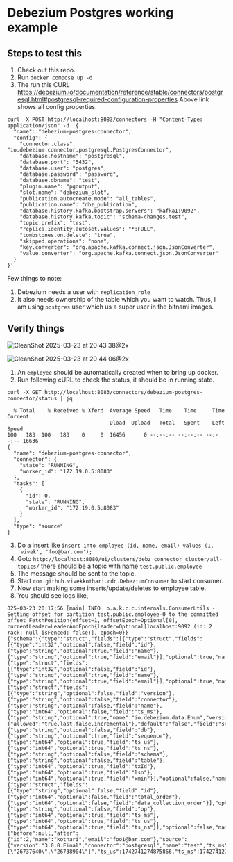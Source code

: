 # Debezium Postgres working example

## Steps to test this

1. Check out this repo.
2. Run `docker compose up -d`
3. The run this CURL
   https://debezium.io/documentation/reference/stable/connectors/postgresql.html#postgresql-required-configuration-properties
Above link shows all config properties.
```
curl -X POST http://localhost:8083/connectors -H "Content-Type: application/json" -d '{
  "name": "debezium-postgres-connector",
  "config": {
    "connector.class": "io.debezium.connector.postgresql.PostgresConnector",
    "database.hostname": "postgresql",
    "database.port": "5432",
    "database.user": "postgres",
    "database.password": "password",
    "database.dbname": "test",
    "plugin.name": "pgoutput",
    "slot.name": "debezium_slot",
    "publication.autocreate.mode": "all_tables",
    "publication.name": "dbz_publication",
    "database.history.kafka.bootstrap.servers": "kafka1:9092",
    "database.history.kafka.topic": "schema-changes.test",
    "topic.prefix": "test",
    "replica.identity.autoset.values": "*:FULL",
    "tombstones.on.delete": "true",
    "skipped.operations": "none",
    "key.converter": "org.apache.kafka.connect.json.JsonConverter",
    "value.converter": "org.apache.kafka.connect.json.JsonConverter"
  }
}'
```

Few things to note:

1. Debezium needs a user with `replication_role`
2. It also needs ownership of the table which you want to watch.
   Thus, I am using `postgres` user which us a super user in the bitnami images.

## Verify things
![CleanShot 2025-03-23 at 20 43 38@2x](https://github.com/user-attachments/assets/4eb600d6-8eca-414d-9040-99c9c2befa87)

![CleanShot 2025-03-23 at 20 44 06@2x](https://github.com/user-attachments/assets/5ee330b3-5550-4f77-bf02-c6f53f8c2f34)


1. An `employee` should be automatically created when to bring up docker.
2. Run following cURL to check the status, it should be in running state.

```
curl -X GET http://localhost:8083/connectors/debezium-postgres-connector/status | jq   
  
  % Total    % Received % Xferd  Average Speed   Time    Time     Time  Current
                                 Dload  Upload   Total   Spent    Left  Speed
100   183  100   183    0     0  16456      0 --:--:-- --:--:-- --:--:-- 16636
{
  "name": "debezium-postgres-connector",
  "connector": {
    "state": "RUNNING",
    "worker_id": "172.19.0.5:8083"
  },
  "tasks": [
    {
      "id": 0,
      "state": "RUNNING",
      "worker_id": "172.19.0.5:8083"
    }
  ],
  "type": "source"
}
```

3. Do a insert like `insert into employee (id, name, email) values (1, 'vivek', 'foo@bar.com');`
4. Goto `http://localhost:8080/ui/clusters/debz_connector_cluster/all-topics/` there should be a topic with name
   `test.public.employee`
5. The message should be sent to the topic.
6. Start `com.github.vivekkothari.cdc.DebeziumConsumer` to start consumer.
7. Now start making some inserts/update/deletes to employee table.
8. You should see logs like,

```
025-03-23 20:17:56 [main] INFO  o.a.k.c.c.internals.ConsumerUtils - Setting offset for partition test.public.employee-0 to the committed offset FetchPosition{offset=1, offsetEpoch=Optional[0], currentLeader=LeaderAndEpoch{leader=Optional[localhost:9092 (id: 2 rack: null isFenced: false)], epoch=0}}
{"schema":{"type":"struct","fields":[{"type":"struct","fields":[{"type":"int32","optional":false,"field":"id"},{"type":"string","optional":true,"field":"name"},{"type":"string","optional":true,"field":"email"}],"optional":true,"name":"test.public.employee.Value","field":"before"},{"type":"struct","fields":[{"type":"int32","optional":false,"field":"id"},{"type":"string","optional":true,"field":"name"},{"type":"string","optional":true,"field":"email"}],"optional":true,"name":"test.public.employee.Value","field":"after"},{"type":"struct","fields":[{"type":"string","optional":false,"field":"version"},{"type":"string","optional":false,"field":"connector"},{"type":"string","optional":false,"field":"name"},{"type":"int64","optional":false,"field":"ts_ms"},{"type":"string","optional":true,"name":"io.debezium.data.Enum","version":1,"parameters":{"allowed":"true,last,false,incremental"},"default":"false","field":"snapshot"},{"type":"string","optional":false,"field":"db"},{"type":"string","optional":true,"field":"sequence"},{"type":"int64","optional":true,"field":"ts_us"},{"type":"int64","optional":true,"field":"ts_ns"},{"type":"string","optional":false,"field":"schema"},{"type":"string","optional":false,"field":"table"},{"type":"int64","optional":true,"field":"txId"},{"type":"int64","optional":true,"field":"lsn"},{"type":"int64","optional":true,"field":"xmin"}],"optional":false,"name":"io.debezium.connector.postgresql.Source","field":"source"},{"type":"struct","fields":[{"type":"string","optional":false,"field":"id"},{"type":"int64","optional":false,"field":"total_order"},{"type":"int64","optional":false,"field":"data_collection_order"}],"optional":true,"name":"event.block","version":1,"field":"transaction"},{"type":"string","optional":false,"field":"op"},{"type":"int64","optional":true,"field":"ts_ms"},{"type":"int64","optional":true,"field":"ts_us"},{"type":"int64","optional":true,"field":"ts_ns"}],"optional":false,"name":"test.public.employee.Envelope","version":2},"payload":{"before":null,"after":{"id":2,"name":"kothari","email":"foo1@bar.com"},"source":{"version":"3.0.0.Final","connector":"postgresql","name":"test","ts_ms":1742741274875,"snapshot":"false","db":"test","sequence":"[\"26737640\",\"26738904\"]","ts_us":1742741274875866,"ts_ns":1742741274875866000,"schema":"public","table":"employee","txId":752,"lsn":26738904,"xmin":null},"transaction":null,"op":"c","ts_ms":1742741275319,"ts_us":1742741275319425,"ts_ns":1742741275319425296}}
```
